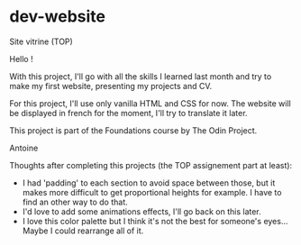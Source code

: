# dev-website
Site vitrine (TOP)

Hello !

With this project, I'll go with all the skills I learned last month and try to make my first website, presenting my projects and CV.

For this project, I'll use only vanilla HTML and CSS for now. 
The website will be displayed in french for the moment, I'll try to translate it later.

This project is part of the Foundations course by The Odin Project.

Antoine

Thoughts after completing this projects (the TOP assignement part at least): 
- I had 'padding' to each section to avoid space between those, but it makes more difficult to get proportional heights for example. I have to find an other way to do that. 
- I'd love to add some animations effects, I'll go back on this later.
- I love this color palette but I think it's not the best for someone's eyes... Maybe I could rearrange all of it.